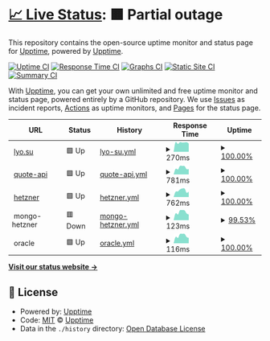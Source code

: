 # [📈 Live Status](https://upptime.github.io/upptime): <!--live status--> **🟧 Partial outage**

This repository contains the open-source uptime monitor and status page for [Upptime](https://upptime.js.org), powered by [Upptime](https://github.com/upptime/upptime).

[![Uptime CI](https://github.com/LyoSU/upptimly/workflows/Uptime%20CI/badge.svg)](https://github.com/LyoSU/upptimly/actions?query=workflow%3A%22Uptime+CI%22)
[![Response Time CI](https://github.com/LyoSU/upptimly/workflows/Response%20Time%20CI/badge.svg)](https://github.com/LyoSU/upptimly/actions?query=workflow%3A%22Response+Time+CI%22)
[![Graphs CI](https://github.com/LyoSU/upptimly/workflows/Graphs%20CI/badge.svg)](https://github.com/LyoSU/upptimly/actions?query=workflow%3A%22Graphs+CI%22)
[![Static Site CI](https://github.com/LyoSU/upptimly/workflows/Static%20Site%20CI/badge.svg)](https://github.com/LyoSU/upptimly/actions?query=workflow%3A%22Static+Site+CI%22)
[![Summary CI](https://github.com/LyoSU/upptimly/workflows/Summary%20CI/badge.svg)](https://github.com/LyoSU/upptimly/actions?query=workflow%3A%22Summary+CI%22)

With [Upptime](https://upptime.js.org), you can get your own unlimited and free uptime monitor and status page, powered entirely by a GitHub repository. We use [Issues](https://github.com/upptime/upptime/issues) as incident reports, [Actions](https://github.com/LyoSU/upptimly/actions) as uptime monitors, and [Pages](https://upptime.github.io/upptime) for the status page.

<!--start: status pages-->
<!-- This summary is generated by Upptime (https://github.com/upptime/upptime) -->
<!-- Do not edit this manually, your changes will be overwritten -->
<!-- prettier-ignore -->
| URL | Status | History | Response Time | Uptime |
| --- | ------ | ------- | ------------- | ------ |
| <img alt="" src="https://icons.duckduckgo.com/ip3/lyo.su.ico" height="13"> [lyo.su](https://lyo.su) | 🟩 Up | [lyo-su.yml](https://github.com/LyoSU/upptimly/commits/HEAD/history/lyo-su.yml) | <details><summary><img alt="Response time graph" src="./graphs/lyo-su/response-time-week.png" height="20"> 270ms</summary><br><a href="https://status.lyo.su/history/lyo-su"><img alt="Response time 296" src="https://img.shields.io/endpoint?url=https%3A%2F%2Fraw.githubusercontent.com%2FLyoSU%2Fupptimly%2FHEAD%2Fapi%2Flyo-su%2Fresponse-time.json"></a><br><a href="https://status.lyo.su/history/lyo-su"><img alt="24-hour response time 241" src="https://img.shields.io/endpoint?url=https%3A%2F%2Fraw.githubusercontent.com%2FLyoSU%2Fupptimly%2FHEAD%2Fapi%2Flyo-su%2Fresponse-time-day.json"></a><br><a href="https://status.lyo.su/history/lyo-su"><img alt="7-day response time 270" src="https://img.shields.io/endpoint?url=https%3A%2F%2Fraw.githubusercontent.com%2FLyoSU%2Fupptimly%2FHEAD%2Fapi%2Flyo-su%2Fresponse-time-week.json"></a><br><a href="https://status.lyo.su/history/lyo-su"><img alt="30-day response time 317" src="https://img.shields.io/endpoint?url=https%3A%2F%2Fraw.githubusercontent.com%2FLyoSU%2Fupptimly%2FHEAD%2Fapi%2Flyo-su%2Fresponse-time-month.json"></a><br><a href="https://status.lyo.su/history/lyo-su"><img alt="1-year response time 310" src="https://img.shields.io/endpoint?url=https%3A%2F%2Fraw.githubusercontent.com%2FLyoSU%2Fupptimly%2FHEAD%2Fapi%2Flyo-su%2Fresponse-time-year.json"></a></details> | <details><summary><a href="https://status.lyo.su/history/lyo-su">100.00%</a></summary><a href="https://status.lyo.su/history/lyo-su"><img alt="All-time uptime 99.04%" src="https://img.shields.io/endpoint?url=https%3A%2F%2Fraw.githubusercontent.com%2FLyoSU%2Fupptimly%2FHEAD%2Fapi%2Flyo-su%2Fuptime.json"></a><br><a href="https://status.lyo.su/history/lyo-su"><img alt="24-hour uptime 100.00%" src="https://img.shields.io/endpoint?url=https%3A%2F%2Fraw.githubusercontent.com%2FLyoSU%2Fupptimly%2FHEAD%2Fapi%2Flyo-su%2Fuptime-day.json"></a><br><a href="https://status.lyo.su/history/lyo-su"><img alt="7-day uptime 100.00%" src="https://img.shields.io/endpoint?url=https%3A%2F%2Fraw.githubusercontent.com%2FLyoSU%2Fupptimly%2FHEAD%2Fapi%2Flyo-su%2Fuptime-week.json"></a><br><a href="https://status.lyo.su/history/lyo-su"><img alt="30-day uptime 100.00%" src="https://img.shields.io/endpoint?url=https%3A%2F%2Fraw.githubusercontent.com%2FLyoSU%2Fupptimly%2FHEAD%2Fapi%2Flyo-su%2Fuptime-month.json"></a><br><a href="https://status.lyo.su/history/lyo-su"><img alt="1-year uptime 100.00%" src="https://img.shields.io/endpoint?url=https%3A%2F%2Fraw.githubusercontent.com%2FLyoSU%2Fupptimly%2FHEAD%2Fapi%2Flyo-su%2Fuptime-year.json"></a></details>
| <img alt="" src="https://icons.duckduckgo.com/ip3/bot.lyo.su.ico" height="13"> [quote-api](https://bot.lyo.su/quote/generate) | 🟩 Up | [quote-api.yml](https://github.com/LyoSU/upptimly/commits/HEAD/history/quote-api.yml) | <details><summary><img alt="Response time graph" src="./graphs/quote-api/response-time-week.png" height="20"> 781ms</summary><br><a href="https://status.lyo.su/history/quote-api"><img alt="Response time 779" src="https://img.shields.io/endpoint?url=https%3A%2F%2Fraw.githubusercontent.com%2FLyoSU%2Fupptimly%2FHEAD%2Fapi%2Fquote-api%2Fresponse-time.json"></a><br><a href="https://status.lyo.su/history/quote-api"><img alt="24-hour response time 624" src="https://img.shields.io/endpoint?url=https%3A%2F%2Fraw.githubusercontent.com%2FLyoSU%2Fupptimly%2FHEAD%2Fapi%2Fquote-api%2Fresponse-time-day.json"></a><br><a href="https://status.lyo.su/history/quote-api"><img alt="7-day response time 781" src="https://img.shields.io/endpoint?url=https%3A%2F%2Fraw.githubusercontent.com%2FLyoSU%2Fupptimly%2FHEAD%2Fapi%2Fquote-api%2Fresponse-time-week.json"></a><br><a href="https://status.lyo.su/history/quote-api"><img alt="30-day response time 795" src="https://img.shields.io/endpoint?url=https%3A%2F%2Fraw.githubusercontent.com%2FLyoSU%2Fupptimly%2FHEAD%2Fapi%2Fquote-api%2Fresponse-time-month.json"></a><br><a href="https://status.lyo.su/history/quote-api"><img alt="1-year response time 796" src="https://img.shields.io/endpoint?url=https%3A%2F%2Fraw.githubusercontent.com%2FLyoSU%2Fupptimly%2FHEAD%2Fapi%2Fquote-api%2Fresponse-time-year.json"></a></details> | <details><summary><a href="https://status.lyo.su/history/quote-api">100.00%</a></summary><a href="https://status.lyo.su/history/quote-api"><img alt="All-time uptime 95.49%" src="https://img.shields.io/endpoint?url=https%3A%2F%2Fraw.githubusercontent.com%2FLyoSU%2Fupptimly%2FHEAD%2Fapi%2Fquote-api%2Fuptime.json"></a><br><a href="https://status.lyo.su/history/quote-api"><img alt="24-hour uptime 100.00%" src="https://img.shields.io/endpoint?url=https%3A%2F%2Fraw.githubusercontent.com%2FLyoSU%2Fupptimly%2FHEAD%2Fapi%2Fquote-api%2Fuptime-day.json"></a><br><a href="https://status.lyo.su/history/quote-api"><img alt="7-day uptime 100.00%" src="https://img.shields.io/endpoint?url=https%3A%2F%2Fraw.githubusercontent.com%2FLyoSU%2Fupptimly%2FHEAD%2Fapi%2Fquote-api%2Fuptime-week.json"></a><br><a href="https://status.lyo.su/history/quote-api"><img alt="30-day uptime 100.00%" src="https://img.shields.io/endpoint?url=https%3A%2F%2Fraw.githubusercontent.com%2FLyoSU%2Fupptimly%2FHEAD%2Fapi%2Fquote-api%2Fuptime-month.json"></a><br><a href="https://status.lyo.su/history/quote-api"><img alt="1-year uptime 90.60%" src="https://img.shields.io/endpoint?url=https%3A%2F%2Fraw.githubusercontent.com%2FLyoSU%2Fupptimly%2FHEAD%2Fapi%2Fquote-api%2Fuptime-year.json"></a></details>
| <img alt="" src="https://icons.duckduckgo.com/ip3/hz.lyo.su.ico" height="13"> [hetzner](https://hz.lyo.su) | 🟩 Up | [hetzner.yml](https://github.com/LyoSU/upptimly/commits/HEAD/history/hetzner.yml) | <details><summary><img alt="Response time graph" src="./graphs/hetzner/response-time-week.png" height="20"> 762ms</summary><br><a href="https://status.lyo.su/history/hetzner"><img alt="Response time 980" src="https://img.shields.io/endpoint?url=https%3A%2F%2Fraw.githubusercontent.com%2FLyoSU%2Fupptimly%2FHEAD%2Fapi%2Fhetzner%2Fresponse-time.json"></a><br><a href="https://status.lyo.su/history/hetzner"><img alt="24-hour response time 615" src="https://img.shields.io/endpoint?url=https%3A%2F%2Fraw.githubusercontent.com%2FLyoSU%2Fupptimly%2FHEAD%2Fapi%2Fhetzner%2Fresponse-time-day.json"></a><br><a href="https://status.lyo.su/history/hetzner"><img alt="7-day response time 762" src="https://img.shields.io/endpoint?url=https%3A%2F%2Fraw.githubusercontent.com%2FLyoSU%2Fupptimly%2FHEAD%2Fapi%2Fhetzner%2Fresponse-time-week.json"></a><br><a href="https://status.lyo.su/history/hetzner"><img alt="30-day response time 739" src="https://img.shields.io/endpoint?url=https%3A%2F%2Fraw.githubusercontent.com%2FLyoSU%2Fupptimly%2FHEAD%2Fapi%2Fhetzner%2Fresponse-time-month.json"></a><br><a href="https://status.lyo.su/history/hetzner"><img alt="1-year response time 768" src="https://img.shields.io/endpoint?url=https%3A%2F%2Fraw.githubusercontent.com%2FLyoSU%2Fupptimly%2FHEAD%2Fapi%2Fhetzner%2Fresponse-time-year.json"></a></details> | <details><summary><a href="https://status.lyo.su/history/hetzner">100.00%</a></summary><a href="https://status.lyo.su/history/hetzner"><img alt="All-time uptime 99.88%" src="https://img.shields.io/endpoint?url=https%3A%2F%2Fraw.githubusercontent.com%2FLyoSU%2Fupptimly%2FHEAD%2Fapi%2Fhetzner%2Fuptime.json"></a><br><a href="https://status.lyo.su/history/hetzner"><img alt="24-hour uptime 100.00%" src="https://img.shields.io/endpoint?url=https%3A%2F%2Fraw.githubusercontent.com%2FLyoSU%2Fupptimly%2FHEAD%2Fapi%2Fhetzner%2Fuptime-day.json"></a><br><a href="https://status.lyo.su/history/hetzner"><img alt="7-day uptime 100.00%" src="https://img.shields.io/endpoint?url=https%3A%2F%2Fraw.githubusercontent.com%2FLyoSU%2Fupptimly%2FHEAD%2Fapi%2Fhetzner%2Fuptime-week.json"></a><br><a href="https://status.lyo.su/history/hetzner"><img alt="30-day uptime 100.00%" src="https://img.shields.io/endpoint?url=https%3A%2F%2Fraw.githubusercontent.com%2FLyoSU%2Fupptimly%2FHEAD%2Fapi%2Fhetzner%2Fuptime-month.json"></a><br><a href="https://status.lyo.su/history/hetzner"><img alt="1-year uptime 99.99%" src="https://img.shields.io/endpoint?url=https%3A%2F%2Fraw.githubusercontent.com%2FLyoSU%2Fupptimly%2FHEAD%2Fapi%2Fhetzner%2Fuptime-year.json"></a></details>
| <img alt="" src="https://icons.duckduckgo.com/ip3/null.ico" height="13"> mongo-hetzner | 🟥 Down | [mongo-hetzner.yml](https://github.com/LyoSU/upptimly/commits/HEAD/history/mongo-hetzner.yml) | <details><summary><img alt="Response time graph" src="./graphs/mongo-hetzner/response-time-week.png" height="20"> 123ms</summary><br><a href="https://status.lyo.su/history/mongo-hetzner"><img alt="Response time 117" src="https://img.shields.io/endpoint?url=https%3A%2F%2Fraw.githubusercontent.com%2FLyoSU%2Fupptimly%2FHEAD%2Fapi%2Fmongo-hetzner%2Fresponse-time.json"></a><br><a href="https://status.lyo.su/history/mongo-hetzner"><img alt="24-hour response time 88" src="https://img.shields.io/endpoint?url=https%3A%2F%2Fraw.githubusercontent.com%2FLyoSU%2Fupptimly%2FHEAD%2Fapi%2Fmongo-hetzner%2Fresponse-time-day.json"></a><br><a href="https://status.lyo.su/history/mongo-hetzner"><img alt="7-day response time 123" src="https://img.shields.io/endpoint?url=https%3A%2F%2Fraw.githubusercontent.com%2FLyoSU%2Fupptimly%2FHEAD%2Fapi%2Fmongo-hetzner%2Fresponse-time-week.json"></a><br><a href="https://status.lyo.su/history/mongo-hetzner"><img alt="30-day response time 121" src="https://img.shields.io/endpoint?url=https%3A%2F%2Fraw.githubusercontent.com%2FLyoSU%2Fupptimly%2FHEAD%2Fapi%2Fmongo-hetzner%2Fresponse-time-month.json"></a><br><a href="https://status.lyo.su/history/mongo-hetzner"><img alt="1-year response time 117" src="https://img.shields.io/endpoint?url=https%3A%2F%2Fraw.githubusercontent.com%2FLyoSU%2Fupptimly%2FHEAD%2Fapi%2Fmongo-hetzner%2Fresponse-time-year.json"></a></details> | <details><summary><a href="https://status.lyo.su/history/mongo-hetzner">99.53%</a></summary><a href="https://status.lyo.su/history/mongo-hetzner"><img alt="All-time uptime 50.92%" src="https://img.shields.io/endpoint?url=https%3A%2F%2Fraw.githubusercontent.com%2FLyoSU%2Fupptimly%2FHEAD%2Fapi%2Fmongo-hetzner%2Fuptime.json"></a><br><a href="https://status.lyo.su/history/mongo-hetzner"><img alt="24-hour uptime 96.71%" src="https://img.shields.io/endpoint?url=https%3A%2F%2Fraw.githubusercontent.com%2FLyoSU%2Fupptimly%2FHEAD%2Fapi%2Fmongo-hetzner%2Fuptime-day.json"></a><br><a href="https://status.lyo.su/history/mongo-hetzner"><img alt="7-day uptime 99.53%" src="https://img.shields.io/endpoint?url=https%3A%2F%2Fraw.githubusercontent.com%2FLyoSU%2Fupptimly%2FHEAD%2Fapi%2Fmongo-hetzner%2Fuptime-week.json"></a><br><a href="https://status.lyo.su/history/mongo-hetzner"><img alt="30-day uptime 99.89%" src="https://img.shields.io/endpoint?url=https%3A%2F%2Fraw.githubusercontent.com%2FLyoSU%2Fupptimly%2FHEAD%2Fapi%2Fmongo-hetzner%2Fuptime-month.json"></a><br><a href="https://status.lyo.su/history/mongo-hetzner"><img alt="1-year uptime 26.69%" src="https://img.shields.io/endpoint?url=https%3A%2F%2Fraw.githubusercontent.com%2FLyoSU%2Fupptimly%2FHEAD%2Fapi%2Fmongo-hetzner%2Fuptime-year.json"></a></details>
| <img alt="" src="https://icons.duckduckgo.com/ip3/null.ico" height="13"> oracle | 🟩 Up | [oracle.yml](https://github.com/LyoSU/upptimly/commits/HEAD/history/oracle.yml) | <details><summary><img alt="Response time graph" src="./graphs/oracle/response-time-week.png" height="20"> 116ms</summary><br><a href="https://status.lyo.su/history/oracle"><img alt="Response time 112" src="https://img.shields.io/endpoint?url=https%3A%2F%2Fraw.githubusercontent.com%2FLyoSU%2Fupptimly%2FHEAD%2Fapi%2Foracle%2Fresponse-time.json"></a><br><a href="https://status.lyo.su/history/oracle"><img alt="24-hour response time 84" src="https://img.shields.io/endpoint?url=https%3A%2F%2Fraw.githubusercontent.com%2FLyoSU%2Fupptimly%2FHEAD%2Fapi%2Foracle%2Fresponse-time-day.json"></a><br><a href="https://status.lyo.su/history/oracle"><img alt="7-day response time 116" src="https://img.shields.io/endpoint?url=https%3A%2F%2Fraw.githubusercontent.com%2FLyoSU%2Fupptimly%2FHEAD%2Fapi%2Foracle%2Fresponse-time-week.json"></a><br><a href="https://status.lyo.su/history/oracle"><img alt="30-day response time 114" src="https://img.shields.io/endpoint?url=https%3A%2F%2Fraw.githubusercontent.com%2FLyoSU%2Fupptimly%2FHEAD%2Fapi%2Foracle%2Fresponse-time-month.json"></a><br><a href="https://status.lyo.su/history/oracle"><img alt="1-year response time 111" src="https://img.shields.io/endpoint?url=https%3A%2F%2Fraw.githubusercontent.com%2FLyoSU%2Fupptimly%2FHEAD%2Fapi%2Foracle%2Fresponse-time-year.json"></a></details> | <details><summary><a href="https://status.lyo.su/history/oracle">100.00%</a></summary><a href="https://status.lyo.su/history/oracle"><img alt="All-time uptime 99.77%" src="https://img.shields.io/endpoint?url=https%3A%2F%2Fraw.githubusercontent.com%2FLyoSU%2Fupptimly%2FHEAD%2Fapi%2Foracle%2Fuptime.json"></a><br><a href="https://status.lyo.su/history/oracle"><img alt="24-hour uptime 100.00%" src="https://img.shields.io/endpoint?url=https%3A%2F%2Fraw.githubusercontent.com%2FLyoSU%2Fupptimly%2FHEAD%2Fapi%2Foracle%2Fuptime-day.json"></a><br><a href="https://status.lyo.su/history/oracle"><img alt="7-day uptime 100.00%" src="https://img.shields.io/endpoint?url=https%3A%2F%2Fraw.githubusercontent.com%2FLyoSU%2Fupptimly%2FHEAD%2Fapi%2Foracle%2Fuptime-week.json"></a><br><a href="https://status.lyo.su/history/oracle"><img alt="30-day uptime 100.00%" src="https://img.shields.io/endpoint?url=https%3A%2F%2Fraw.githubusercontent.com%2FLyoSU%2Fupptimly%2FHEAD%2Fapi%2Foracle%2Fuptime-month.json"></a><br><a href="https://status.lyo.su/history/oracle"><img alt="1-year uptime 99.45%" src="https://img.shields.io/endpoint?url=https%3A%2F%2Fraw.githubusercontent.com%2FLyoSU%2Fupptimly%2FHEAD%2Fapi%2Foracle%2Fuptime-year.json"></a></details>

<!--end: status pages-->

[**Visit our status website →**](https://status.lyo.su)

## 📄 License

- Powered by: [Upptime](https://github.com/upptime/upptime)
- Code: [MIT](./LICENSE) © [Upptime](https://upptime.js.org)
- Data in the `./history` directory: [Open Database License](https://opendatacommons.org/licenses/odbl/1-0/)
